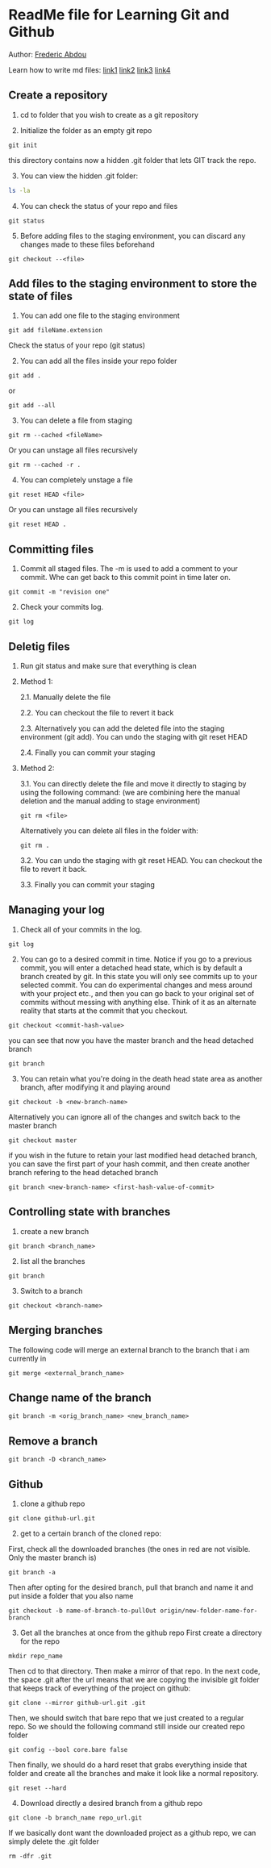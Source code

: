# ReadMe file for Learning Git and Github 
Author: [Frederic Abdou](http://fredericabdou.com)

Learn how to write md files: 
[link1](https://guides.github.com/features/mastering-markdown/)
[link2](https://help.github.com/articles/basic-writing-and-formatting-syntax/#quoting-code)
[link3](https://github.com/adam-p/markdown-here/wiki/Markdown-Cheatsheet)
[link4](https://daringfireball.net/projects/markdown/syntax)


## Create a repository 
1. cd to folder that you wish to create as a git repository 
 
2. Initialize the folder as an empty git repo
```
git init
```
this directory contains now a hidden .git folder that lets GIT track the repo. 

3. You can view the hidden .git folder: 
```bash
ls -la
```
4. You can check the status of your repo and files 
```
git status 
```
5. Before adding files to the staging environment, you can discard any changes made to these files beforehand
```
git checkout --<file> 
```

## Add files to the staging environment to store the state of files
1. You can add one file to the staging environment
```
git add fileName.extension 
```
Check the status of your repo (git status)

2. You can add all the files inside your repo folder
``` 
git add .
```
or
```
git add --all
```

3. You can delete a file from staging 
```
git rm --cached <fileName>
```
Or you can unstage all files recursively
```
git rm --cached -r .
```
4. You can completely unstage a file
``` 
git reset HEAD <file> 
```
Or you can unstage all files recursively
```
git reset HEAD .
```

## Committing files 
1. Commit all staged files. The -m is used to add a comment to your commit. Whe can get back to this commit point in time later on. 
```
git commit -m "revision one" 
```
2. Check your commits log. 
```
git log
```

## Deletig files

1. Run git status and make sure that everything is clean
2. Method 1: 

    2.1. Manually delete the file

    2.2. You can checkout the file to revert it back 

    2.3. Alternatively you can add the deleted file into the staging environment (git add). You can undo the staging with git reset HEAD

    2.4. Finally you can commit your staging 

3. Method 2:

    3.1. You can directly delete the file and move it directly to staging by using the following command: (we are combining here the manual deletion and the manual adding to stage environment)
    ```
    git rm <file> 
    ```
    Alternatively you can delete all files in the folder with: 
    ```
    git rm .
    ```
    
    3.2. You can undo the staging with git reset HEAD. You can checkout the file to revert it back. 
   
    3.3. Finally you can commit your staging 



## Managing your log
1. Check all of your commits in the log.
```
git log
```
2. You can go to a desired commit in time. Notice if you go to a previous commit, you will enter a detached head state, which is by default a branch created by git. In this state you will only see commits up to your selected commit. You can do experimental changes and mess around with your project etc., and then you can go back to your original set of commits without messing with anything else. Think of it as an alternate reality that starts at the commit that you checkout. 
```
git checkout <commit-hash-value>
```
you can see that now you have the master branch and the head detached branch 
```
git branch
```

3. You can retain what you're doing in the death head state area as another branch, after modifying it and playing around
```
git checkout -b <new-branch-name>
```
Alternatively you can ignore all of the changes and switch back to the master branch
```
git checkout master 
```
if you wish in the future to retain your last modified head detached branch, you can save the first part of your hash commit, and then create another branch refering to the head detached branch
```
git branch <new-branch-name> <first-hash-value-of-commit>
```

## Controlling state with branches 

1. create a new branch
```
git branch <branch_name> 
```
2. list all the branches
``` 
git branch
```
3. Switch to a branch
``` 
git checkout <branch-name>
```
## Merging branches

The following code will merge an external branch to the branch that i am currently in 
```
git merge <external_branch_name>
``` 
## Change name of the branch
```
git branch -m <orig_branch_name> <new_branch_name>
```

## Remove a branch 
```
git branch -D <branch_name> 
```
## Github 

1. clone a github repo 
```
git clone github-url.git
```

2. get to a certain branch of the cloned repo: 

First, check all the downloaded branches (the ones in red are not visible. Only the master branch is)
```
git branch -a
```

Then after opting for the desired branch, pull that branch and name it and put inside a folder that you also name
```
git checkout -b name-of-branch-to-pullOut origin/new-folder-name-for-branch
```
3. Get all the branches at once from the github repo 
First create a directory for the repo 
```
mkdir repo_name
```

Then cd to that directory. 
Then make a mirror of that repo. In the next code, the space .git after the url means that we are copying the invisible git folder that keeps track of everything of the project on github:
``` 
git clone --mirror github-url.git .git
```
Then, we should switch that bare repo that we just created to a regular repo. So we should the following command still inside our created repo folder 
```
git config --bool core.bare false
```

Then finally, we should do a hard reset that grabs everything inside that folder and create all the branches and make it look like a normal repository. 

``` 
git reset --hard 
```

4. Download directly a desired branch from a github repo 
```
git clone -b branch_name repo_url.git
```
If we basically dont want the downloaded project as a github repo, we can simply delete the .git folder
```
rm -dfr .git
```

